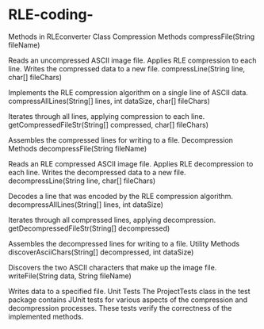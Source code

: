 # RLE-coding-
Methods in RLEconverter Class
Compression Methods
compressFile(String fileName)

Reads an uncompressed ASCII image file.
Applies RLE compression to each line.
Writes the compressed data to a new file.
compressLine(String line, char[] fileChars)

Implements the RLE compression algorithm on a single line of ASCII data.
compressAllLines(String[] lines, int dataSize, char[] fileChars)

Iterates through all lines, applying compression to each line.
getCompressedFileStr(String[] compressed, char[] fileChars)

Assembles the compressed lines for writing to a file.
Decompression Methods
decompressFile(String fileName)

Reads an RLE compressed ASCII image file.
Applies RLE decompression to each line.
Writes the decompressed data to a new file.
decompressLine(String line, char[] fileChars)

Decodes a line that was encoded by the RLE compression algorithm.
decompressAllLines(String[] lines, int dataSize)

Iterates through all compressed lines, applying decompression.
getDecompressedFileStr(String[] decompressed)

Assembles the decompressed lines for writing to a file.
Utility Methods
discoverAsciiChars(String[] decompressed, int dataSize)

Discovers the two ASCII characters that make up the image file.
writeFile(String data, String fileName)

Writes data to a specified file.
Unit Tests
The ProjectTests class in the test package contains JUnit tests for various aspects of the compression and decompression processes. These tests verify the correctness of the implemented methods.
